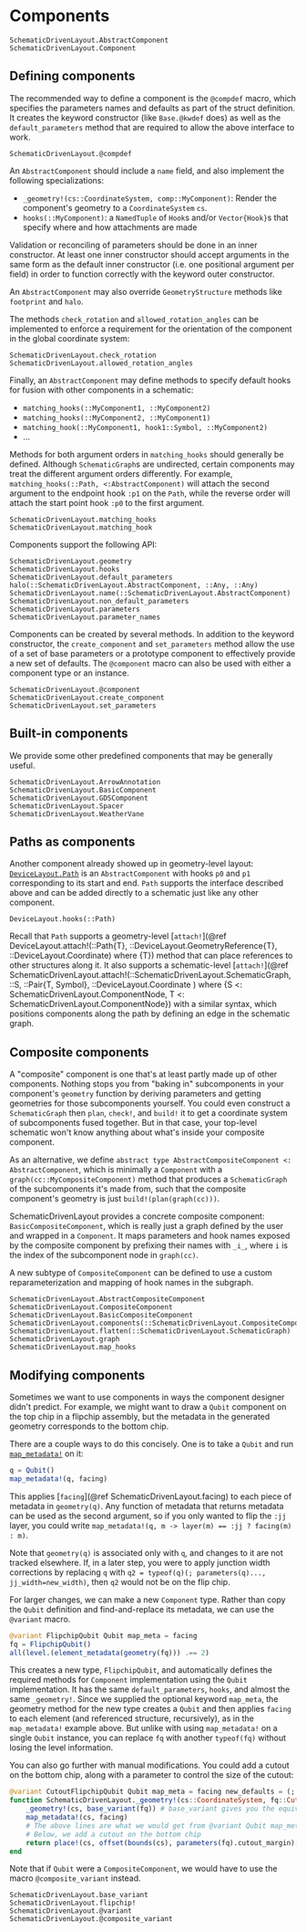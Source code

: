 # Components

```@docs
SchematicDrivenLayout.AbstractComponent
SchematicDrivenLayout.Component
```

## Defining components

The recommended way to define a component is the `@compdef` macro, which specifies
the parameters names and defaults as part of the struct definition. It creates the keyword
constructor (like `Base.@kwdef` does) as well as the `default_parameters` method that are
required to allow the above interface to work.

```@docs
SchematicDrivenLayout.@compdef
```

An `AbstractComponent` should include a `name` field, and also implement the following specializations:

  - `_geometry!(cs::CoordinateSystem, comp::MyComponent)`:
    Render the component's geometry to a `CoordinateSystem` `cs`.
  - `hooks(::MyComponent)`: a `NamedTuple` of `Hook`s and/or `Vector{Hook}`s that specify
    where and how attachments are made

Validation or reconciling of parameters should be done in an inner constructor. At least one
inner constructor should accept arguments in the
same form as the default inner constructor (i.e. one positional argument per field) in
order to function correctly with the keyword outer constructor.

An `AbstractComponent` may also override `GeometryStructure` methods like `footprint` and `halo`.

The methods `check_rotation` and `allowed_rotation_angles` can be implemented to enforce a requirement for the orientation of the component in the global coordinate system:

```@docs
SchematicDrivenLayout.check_rotation
SchematicDrivenLayout.allowed_rotation_angles
```

Finally, an `AbstractComponent` may define methods to specify default hooks for fusion with other components in a schematic:

  - `matching_hooks(::MyComponent1, ::MyComponent2)`
  - `matching_hooks(::MyComponent2, ::MyComponent1)`
  - `matching_hook(::MyComponent1, hook1::Symbol, ::MyComponent2)`
  - ...

Methods for both argument orders in `matching_hooks` should generally be defined. Although
`SchematicGraph`s are undirected, certain components may treat the different argument orders
differently. For example, `matching_hooks(::Path, <:AbstractComponent)` will attach the
second argument to the endpoint hook `:p1` on the `Path`, while the reverse order
will attach the start point hook `:p0` to the first argument.

```@docs
SchematicDrivenLayout.matching_hooks
SchematicDrivenLayout.matching_hook
```

Components support the following API:

```@docs
SchematicDrivenLayout.geometry
SchematicDrivenLayout.hooks
SchematicDrivenLayout.default_parameters
halo(::SchematicDrivenLayout.AbstractComponent, ::Any, ::Any)
SchematicDrivenLayout.name(::SchematicDrivenLayout.AbstractComponent)
SchematicDrivenLayout.non_default_parameters
SchematicDrivenLayout.parameters
SchematicDrivenLayout.parameter_names
```

Components can be created by several methods. In addition to the keyword constructor,
the `create_component` and `set_parameters` method allow the use of a set of base parameters or a prototype component to effectively provide a new set of defaults. The `@component` macro can also be used with either a component type or an instance.

```@docs
SchematicDrivenLayout.@component
SchematicDrivenLayout.create_component
SchematicDrivenLayout.set_parameters
```

## Built-in components

We provide some other predefined components that may be generally useful.

```@docs
SchematicDrivenLayout.ArrowAnnotation
SchematicDrivenLayout.BasicComponent
SchematicDrivenLayout.GDSComponent
SchematicDrivenLayout.Spacer
SchematicDrivenLayout.WeatherVane
```

## Paths as components

Another component already showed up in geometry-level layout: [`DeviceLayout.Path`](@ref) is an `AbstractComponent` with hooks `p0` and `p1` corresponding to its start and end. `Path` supports the interface described above and can be added directly to a schematic just like any other component.

```@docs
DeviceLayout.hooks(::Path) 
```

Recall that `Path` supports a geometry-level [`attach!`](@ref DeviceLayout.attach!(::Path{T}, ::DeviceLayout.GeometryReference{T}, ::DeviceLayout.Coordinate) where {T}) method that can place references to other structures along it. It also supports a schematic-level [`attach!`](@ref SchematicDrivenLayout.attach!(::SchematicDrivenLayout.SchematicGraph,
::S,
::Pair{T, Symbol},
::DeviceLayout.Coordinate
) where {S <: SchematicDrivenLayout.ComponentNode, T <: SchematicDrivenLayout.ComponentNode}) with a similar syntax, which positions components along the path by defining an edge in the schematic graph.

## Composite components

A "composite" component is one that's at least partly made up of other components. Nothing stops you from "baking in" subcomponents in your component's `geometry` function by deriving parameters and getting geometries for those subcomponents yourself. You could even construct a `SchematicGraph` then `plan`,
`check!`, and `build!` it to get a coordinate system of subcomponents fused together. But in that case, your top-level schematic won't know anything about what's inside your composite component.

As an alternative, we define `abstract type AbstractCompositeComponent <: AbstractComponent`, which is minimally a `Component` with a `graph(cc::MyCompositeComponent)` method that produces a `SchematicGraph` of the subcomponents it's made from, such that the composite component's geometry is just
`build!(plan(graph(cc)))`.

SchematicDrivenLayout provides a concrete composite component: `BasicCompositeComponent`, which is really just a graph defined by the user and wrapped in a `Component`. It maps parameters and hook names exposed by the composite component by prefixing their names with `_i_`, where `i` is the index of the subcomponent node in `graph(cc)`.

A new subtype of `CompositeComponent` can be defined to use a custom reparameterization and mapping of hook names in the subgraph.

```@docs
SchematicDrivenLayout.AbstractCompositeComponent
SchematicDrivenLayout.CompositeComponent
SchematicDrivenLayout.BasicCompositeComponent
SchematicDrivenLayout.components(::SchematicDrivenLayout.CompositeComponent)
SchematicDrivenLayout.flatten(::SchematicDrivenLayout.SchematicGraph)
SchematicDrivenLayout.graph
SchematicDrivenLayout.map_hooks
```

## Modifying components

Sometimes we want to use components in ways the component designer didn't predict.
For example, we might want to draw a `Qubit` component on the top chip in a flipchip assembly,
but the metadata in the generated geometry corresponds to the bottom chip.

There are a couple ways to do this concisely. One is to take a `Qubit` and run
[`map_metadata!`](@ref) on it:

```julia
q = Qubit()
map_metadata!(q, facing)
```

This applies [`facing`](@ref SchematicDrivenLayout.facing) to each piece of metadata in `geometry(q)`. Any function
of metadata that returns metadata can be used as the second argument, so if you only
wanted to flip the `:jj` layer, you could write
`map_metadata!(q, m -> layer(m) == :jj ? facing(m) : m)`.

Note that `geometry(q)` is associated only with `q`, and changes to it are not tracked
elsewhere. If, in a later step, you were to apply junction width corrections by replacing `q`
with `q2 = typeof(q)(; parameters(q)..., jj_width=new_width)`, then `q2` would not
be on the flip chip.

For larger changes, we can make a new `Component` type. Rather than copy the `Qubit`
definition and find-and-replace its metadata, we can use the `@variant` macro.

```julia
@variant FlipchipQubit Qubit map_meta = facing
fq = FlipchipQubit()
all(level.(element_metadata(geometry(fq))) .== 2)
```

This creates a new type, `FlipchipQubit`, and automatically defines the required
methods for `Component` implementation using the `Qubit` implementation. It has the same
`default_parameters`, `hooks`, and almost the same `_geometry!`. Since we supplied
the optional keyword `map_meta`, the geometry method for the new type creates a `Qubit` and
then applies `facing` to each element (and referenced structure, recursively), as in the
`map_metadata!` example above. But unlike with using `map_metadata!` on a single `Qubit` instance,
you can replace `fq` with another `typeof(fq)` without losing the level information.

You can also go further with manual modifications. You could add a cutout
on the bottom chip, along with a parameter to control the size of the cutout:

```julia
@variant CutoutFlipchipQubit Qubit map_meta = facing new_defaults = (; cutout_margin=20μm)
function SchematicDrivenLayout._geometry!(cs::CoordinateSystem, fq::CutoutFlipchipQubit)
    _geometry!(cs, base_variant(fq)) # base_variant gives you the equivalent `Qubit`
    map_metadata!(cs, facing)
    # The above lines are what we would get from @variant Qubit map_meta=facing
    # Below, we add a cutout on the bottom chip
    return place!(cs, offset(bounds(cs), parameters(fq).cutout_margin)[1], BASE_NEGATIVE)
end
```

Note that if `Qubit` were a `CompositeComponent`, we would have to use the macro
`@composite_variant` instead.

```@docs
SchematicDrivenLayout.base_variant
SchematicDrivenLayout.flipchip!
SchematicDrivenLayout.@variant
SchematicDrivenLayout.@composite_variant
```
